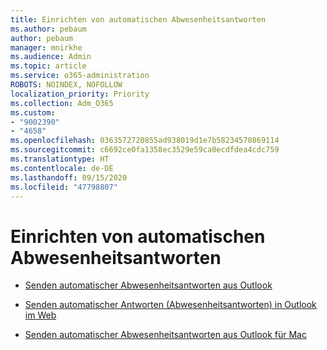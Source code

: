 ```yaml
---
title: Einrichten von automatischen Abwesenheitsantworten
ms.author: pebaum
author: pebaum
manager: mnirkhe
ms.audience: Admin
ms.topic: article
ms.service: o365-administration
ROBOTS: NOINDEX, NOFOLLOW
localization_priority: Priority
ms.collection: Adm_O365
ms.custom:
- "9002390"
- "4658"
ms.openlocfilehash: 0363572720855ad938019d1e7b58234570869114
ms.sourcegitcommit: c6692ce0fa1358ec3529e59ca0ecdfdea4cdc759
ms.translationtype: HT
ms.contentlocale: de-DE
ms.lasthandoff: 09/15/2020
ms.locfileid: "47798807"
---
```

# <a name="setting-up-out-of-office-automatic-replies"></a>Einrichten von automatischen Abwesenheitsantworten

- [Senden automatischer Abwesenheitsantworten aus Outlook](https://support.office.com/article/9742f476-5348-4f9f-997f-5e208513bd67)

- [Senden automatischer Antworten (Abwesenheitsantworten) in Outlook im Web](https://support.office.com/article/0c193ab0-b9e1-4058-84be-a5b014242290)

- [Senden automatischer Abwesenheitsantworten aus Outlook für Mac](https://support.office.com/article/4e07ab75-beda-4f9e-bcdc-44471ebacdee)
